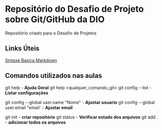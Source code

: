 # Repositório do Desafio de Projeto sobre Git/GitHub da DIO
Repositório criado para o Desafio de Projetos

## Links Úteis 
[Sintaxe Basica Markdown](https://www.markdownguide.org/basic-syntax/)


## Comandos utilizados nas aulas

git help - __Ajuda Geral__
git help <qualquer_comando_git>
git config --list - __Listar configurações__

git config --global user.name "Nome" - __Ajustar usuario__
git config --global user.email "email' - __Ajustar email__ 

git init - __criar repositório__
git status - __Verificar estado dos arquivos__
git add . - __adicionar todos os arquivos__
